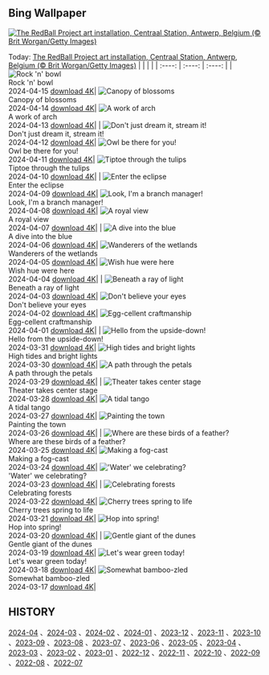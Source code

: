 ## Bing Wallpaper
[![The RedBall Project art installation, Centraal Station, Antwerp, Belgium (© Brit Worgan/Getty Images)](https://cn.bing.com/th?id=OHR.RedBallBelgium_EN-US3314192425_UHD.jpg&w=1000)](https://cn.bing.com/th?id=OHR.RedBallBelgium_EN-US3314192425_UHD.jpg&pid=hp&w=3840&h=2160&rs=1&c=4)

Today: [The RedBall Project art installation, Centraal Station, Antwerp, Belgium (© Brit Worgan/Getty Images)](https://cn.bing.com/th?id=OHR.RedBallBelgium_EN-US3314192425_UHD.jpg&pid=hp&w=3840&h=2160&rs=1&c=4)
  |      |      |      |
| :----: | :----: | :----: |
| ![Rock 'n' bowl](https://cn.bing.com/th?id=OHR.BowlingBallCali_EN-US3241530931_UHD.jpg&pid=hp&w=384&h=216&rs=1&c=4) <br/> Rock 'n' bowl <br/> 2024-04-15  [download 4K](https://cn.bing.com/th?id=OHR.BowlingBallCali_EN-US3241530931_UHD.jpg&pid=hp&w=3840&h=2160&rs=1&c=4)| ![Canopy of blossoms](https://cn.bing.com/th?id=OHR.SpringApple_EN-US3148648329_UHD.jpg&pid=hp&w=384&h=216&rs=1&c=4) <br/> Canopy of blossoms <br/> 2024-04-14  [download 4K](https://cn.bing.com/th?id=OHR.SpringApple_EN-US3148648329_UHD.jpg&pid=hp&w=3840&h=2160&rs=1&c=4)| ![A work of arch](https://cn.bing.com/th?id=OHR.SunsetArchesNP_EN-US2974318595_UHD.jpg&pid=hp&w=384&h=216&rs=1&c=4) <br/> A work of arch <br/> 2024-04-13  [download 4K](https://cn.bing.com/th?id=OHR.SunsetArchesNP_EN-US2974318595_UHD.jpg&pid=hp&w=3840&h=2160&rs=1&c=4)|
| ![Don't just dream it, stream it!](https://cn.bing.com/th?id=OHR.DragonWaterfall_EN-US2799967886_UHD.jpg&pid=hp&w=384&h=216&rs=1&c=4) <br/> Don't just dream it, stream it! <br/> 2024-04-12  [download 4K](https://cn.bing.com/th?id=OHR.DragonWaterfall_EN-US2799967886_UHD.jpg&pid=hp&w=3840&h=2160&rs=1&c=4)| ![Owl be there for you!](https://cn.bing.com/th?id=OHR.OwlSiblings_EN-US2594321387_UHD.jpg&pid=hp&w=384&h=216&rs=1&c=4) <br/> Owl be there for you! <br/> 2024-04-11  [download 4K](https://cn.bing.com/th?id=OHR.OwlSiblings_EN-US2594321387_UHD.jpg&pid=hp&w=3840&h=2160&rs=1&c=4)| ![Tiptoe through the tulips](https://cn.bing.com/th?id=OHR.SkagitValleyTulips_EN-US2489408645_UHD.jpg&pid=hp&w=384&h=216&rs=1&c=4) <br/> Tiptoe through the tulips <br/> 2024-04-10  [download 4K](https://cn.bing.com/th?id=OHR.SkagitValleyTulips_EN-US2489408645_UHD.jpg&pid=hp&w=3840&h=2160&rs=1&c=4)|
| ![Enter the eclipse](https://cn.bing.com/th?id=OHR.SolarEclipseOregon_EN-US2134131862_UHD.jpg&pid=hp&w=384&h=216&rs=1&c=4) <br/> Enter the eclipse <br/> 2024-04-09  [download 4K](https://cn.bing.com/th?id=OHR.SolarEclipseOregon_EN-US2134131862_UHD.jpg&pid=hp&w=3840&h=2160&rs=1&c=4)| ![Look, I'm a branch manager!](https://cn.bing.com/th?id=OHR.BeaverDenali_EN-US1894047698_UHD.jpg&pid=hp&w=384&h=216&rs=1&c=4) <br/> Look, I'm a branch manager! <br/> 2024-04-08  [download 4K](https://cn.bing.com/th?id=OHR.BeaverDenali_EN-US1894047698_UHD.jpg&pid=hp&w=3840&h=2160&rs=1&c=4)| ![A royal view](https://cn.bing.com/th?id=OHR.JapanHimeji_EN-US1768279571_UHD.jpg&pid=hp&w=384&h=216&rs=1&c=4) <br/> A royal view <br/> 2024-04-07  [download 4K](https://cn.bing.com/th?id=OHR.JapanHimeji_EN-US1768279571_UHD.jpg&pid=hp&w=3840&h=2160&rs=1&c=4)|
| ![A dive into the blue](https://cn.bing.com/th?id=OHR.BahamasSpace_EN-US1544254149_UHD.jpg&pid=hp&w=384&h=216&rs=1&c=4) <br/> A dive into the blue <br/> 2024-04-06  [download 4K](https://cn.bing.com/th?id=OHR.BahamasSpace_EN-US1544254149_UHD.jpg&pid=hp&w=3840&h=2160&rs=1&c=4)| ![Wanderers of the wetlands](https://cn.bing.com/th?id=OHR.AntelopeBotswana_EN-US3335739405_UHD.jpg&pid=hp&w=384&h=216&rs=1&c=4) <br/> Wanderers of the wetlands <br/> 2024-04-05  [download 4K](https://cn.bing.com/th?id=OHR.AntelopeBotswana_EN-US3335739405_UHD.jpg&pid=hp&w=3840&h=2160&rs=1&c=4)| ![Wish hue were here](https://cn.bing.com/th?id=OHR.KyrgyzstanRainbow_EN-US3266651913_UHD.jpg&pid=hp&w=384&h=216&rs=1&c=4) <br/> Wish hue were here <br/> 2024-04-04  [download 4K](https://cn.bing.com/th?id=OHR.KyrgyzstanRainbow_EN-US3266651913_UHD.jpg&pid=hp&w=3840&h=2160&rs=1&c=4)|
| ![Beneath a ray of light](https://cn.bing.com/th?id=OHR.JutlandSpring_EN-US3202382460_UHD.jpg&pid=hp&w=384&h=216&rs=1&c=4) <br/> Beneath a ray of light <br/> 2024-04-03  [download 4K](https://cn.bing.com/th?id=OHR.JutlandSpring_EN-US3202382460_UHD.jpg&pid=hp&w=3840&h=2160&rs=1&c=4)| ![Don't believe your eyes](https://cn.bing.com/th?id=OHR.PalazzoFarnese_EN-US3142967327_UHD.jpg&pid=hp&w=384&h=216&rs=1&c=4) <br/> Don't believe your eyes <br/> 2024-04-02  [download 4K](https://cn.bing.com/th?id=OHR.PalazzoFarnese_EN-US3142967327_UHD.jpg&pid=hp&w=3840&h=2160&rs=1&c=4)| ![Egg-cellent craftmanship](https://cn.bing.com/th?id=OHR.HungarianEggs_EN-US3026213374_UHD.jpg&pid=hp&w=384&h=216&rs=1&c=4) <br/> Egg-cellent craftmanship <br/> 2024-04-01  [download 4K](https://cn.bing.com/th?id=OHR.HungarianEggs_EN-US3026213374_UHD.jpg&pid=hp&w=3840&h=2160&rs=1&c=4)|
| ![Hello from the upside-down!](https://cn.bing.com/th?id=OHR.SleepySloth_EN-US2834457510_UHD.jpg&pid=hp&w=384&h=216&rs=1&c=4) <br/> Hello from the upside-down! <br/> 2024-03-31  [download 4K](https://cn.bing.com/th?id=OHR.SleepySloth_EN-US2834457510_UHD.jpg&pid=hp&w=3840&h=2160&rs=1&c=4)| ![High tides and bright lights](https://cn.bing.com/th?id=OHR.SouthStackLight_EN-US2733077237_UHD.jpg&pid=hp&w=384&h=216&rs=1&c=4) <br/> High tides and bright lights <br/> 2024-03-30  [download 4K](https://cn.bing.com/th?id=OHR.SouthStackLight_EN-US2733077237_UHD.jpg&pid=hp&w=3840&h=2160&rs=1&c=4)| ![A path through the petals](https://cn.bing.com/th?id=OHR.ShanghaiBlossoms_EN-US2613653434_UHD.jpg&pid=hp&w=384&h=216&rs=1&c=4) <br/> A path through the petals <br/> 2024-03-29  [download 4K](https://cn.bing.com/th?id=OHR.ShanghaiBlossoms_EN-US2613653434_UHD.jpg&pid=hp&w=3840&h=2160&rs=1&c=4)|
| ![Theater takes center stage](https://cn.bing.com/th?id=OHR.TeatroColon_EN-US2518867279_UHD.jpg&pid=hp&w=384&h=216&rs=1&c=4) <br/> Theater takes center stage <br/> 2024-03-28  [download 4K](https://cn.bing.com/th?id=OHR.TeatroColon_EN-US2518867279_UHD.jpg&pid=hp&w=3840&h=2160&rs=1&c=4)| ![A tidal tango](https://cn.bing.com/th?id=OHR.HangRaiVietnam_EN-US2418713642_UHD.jpg&pid=hp&w=384&h=216&rs=1&c=4) <br/> A tidal tango <br/> 2024-03-27  [download 4K](https://cn.bing.com/th?id=OHR.HangRaiVietnam_EN-US2418713642_UHD.jpg&pid=hp&w=3840&h=2160&rs=1&c=4)| ![Painting the town](https://cn.bing.com/th?id=OHR.ColorfulHoli_EN-US2354988297_UHD.jpg&pid=hp&w=384&h=216&rs=1&c=4) <br/> Painting the town <br/> 2024-03-26  [download 4K](https://cn.bing.com/th?id=OHR.ColorfulHoli_EN-US2354988297_UHD.jpg&pid=hp&w=3840&h=2160&rs=1&c=4)|
| ![Where are these birds of a feather?](https://cn.bing.com/th?id=OHR.WhiteEyes_EN-US2249866810_UHD.jpg&pid=hp&w=384&h=216&rs=1&c=4) <br/> Where are these birds of a feather? <br/> 2024-03-25  [download 4K](https://cn.bing.com/th?id=OHR.WhiteEyes_EN-US2249866810_UHD.jpg&pid=hp&w=3840&h=2160&rs=1&c=4)| ![Making a fog-cast](https://cn.bing.com/th?id=OHR.AmazonClouds_EN-US2049846873_UHD.jpg&pid=hp&w=384&h=216&rs=1&c=4) <br/> Making a fog-cast <br/> 2024-03-24  [download 4K](https://cn.bing.com/th?id=OHR.AmazonClouds_EN-US2049846873_UHD.jpg&pid=hp&w=3840&h=2160&rs=1&c=4)| !['Water' we celebrating?](https://cn.bing.com/th?id=OHR.WaikatoWater_EN-US1360247236_UHD.jpg&pid=hp&w=384&h=216&rs=1&c=4) <br/> 'Water' we celebrating? <br/> 2024-03-23  [download 4K](https://cn.bing.com/th?id=OHR.WaikatoWater_EN-US1360247236_UHD.jpg&pid=hp&w=3840&h=2160&rs=1&c=4)|
| ![Celebrating forests](https://cn.bing.com/th?id=OHR.BwindiNationalForest_EN-US3376071902_UHD.jpg&pid=hp&w=384&h=216&rs=1&c=4) <br/> Celebrating forests <br/> 2024-03-22  [download 4K](https://cn.bing.com/th?id=OHR.BwindiNationalForest_EN-US3376071902_UHD.jpg&pid=hp&w=3840&h=2160&rs=1&c=4)| ![Cherry trees spring to life](https://cn.bing.com/th?id=OHR.CherryBlossomsDC_EN-US3285783737_UHD.jpg&pid=hp&w=384&h=216&rs=1&c=4) <br/> Cherry trees spring to life <br/> 2024-03-21  [download 4K](https://cn.bing.com/th?id=OHR.CherryBlossomsDC_EN-US3285783737_UHD.jpg&pid=hp&w=3840&h=2160&rs=1&c=4)| ![Hop into spring!](https://cn.bing.com/th?id=OHR.SpringFrog_EN-US7109699294_UHD.jpg&pid=hp&w=384&h=216&rs=1&c=4) <br/> Hop into spring! <br/> 2024-03-20  [download 4K](https://cn.bing.com/th?id=OHR.SpringFrog_EN-US7109699294_UHD.jpg&pid=hp&w=3840&h=2160&rs=1&c=4)|
| ![Gentle giant of the dunes](https://cn.bing.com/th?id=OHR.ElephantRock_EN-US2340789308_UHD.jpg&pid=hp&w=384&h=216&rs=1&c=4) <br/> Gentle giant of the dunes <br/> 2024-03-19  [download 4K](https://cn.bing.com/th?id=OHR.ElephantRock_EN-US2340789308_UHD.jpg&pid=hp&w=3840&h=2160&rs=1&c=4)| ![Let's wear green today!](https://cn.bing.com/th?id=OHR.StFiniansBay_EN-US2242323244_UHD.jpg&pid=hp&w=384&h=216&rs=1&c=4) <br/> Let's wear green today! <br/> 2024-03-18  [download 4K](https://cn.bing.com/th?id=OHR.StFiniansBay_EN-US2242323244_UHD.jpg&pid=hp&w=3840&h=2160&rs=1&c=4)| ![Somewhat bamboo-zled](https://cn.bing.com/th?id=OHR.BambooPanda_EN-US2038899729_UHD.jpg&pid=hp&w=384&h=216&rs=1&c=4) <br/> Somewhat bamboo-zled <br/> 2024-03-17  [download 4K](https://cn.bing.com/th?id=OHR.BambooPanda_EN-US2038899729_UHD.jpg&pid=hp&w=3840&h=2160&rs=1&c=4)|

  
  ## HISTORY
  [2024-04](https://github.com/Underglaze-Blue/bingwallpaper/tree/main/archive/2024-04/) 、[2024-03](https://github.com/Underglaze-Blue/bingwallpaper/tree/main/archive/2024-03/) 、[2024-02](https://github.com/Underglaze-Blue/bingwallpaper/tree/main/archive/2024-02/) 、[2024-01](https://github.com/Underglaze-Blue/bingwallpaper/tree/main/archive/2024-01/) 、[2023-12](https://github.com/Underglaze-Blue/bingwallpaper/tree/main/archive/2023-12/) 、[2023-11](https://github.com/Underglaze-Blue/bingwallpaper/tree/main/archive/2023-11/) 、[2023-10](https://github.com/Underglaze-Blue/bingwallpaper/tree/main/archive/2023-10/) 、[2023-09](https://github.com/Underglaze-Blue/bingwallpaper/tree/main/archive/2023-09/) 、[2023-08](https://github.com/Underglaze-Blue/bingwallpaper/tree/main/archive/2023-08/) 、[2023-07](https://github.com/Underglaze-Blue/bingwallpaper/tree/main/archive/2023-07/) 、[2023-06](https://github.com/Underglaze-Blue/bingwallpaper/tree/main/archive/2023-06/) 、[2023-05](https://github.com/Underglaze-Blue/bingwallpaper/tree/main/archive/2023-05/) 、[2023-04](https://github.com/Underglaze-Blue/bingwallpaper/tree/main/archive/2023-04/) 、[2023-03](https://github.com/Underglaze-Blue/bingwallpaper/tree/main/archive/2023-03/) 、[2023-02](https://github.com/Underglaze-Blue/bingwallpaper/tree/main/archive/2023-02/) 、[2023-01](https://github.com/Underglaze-Blue/bingwallpaper/tree/main/archive/2023-01/) 、[2022-12](https://github.com/Underglaze-Blue/bingwallpaper/tree/main/archive/2022-12/) 、[2022-11](https://github.com/Underglaze-Blue/bingwallpaper/tree/main/archive/2022-11/) 、[2022-10](https://github.com/Underglaze-Blue/bingwallpaper/tree/main/archive/2022-10/) 、[2022-09](https://github.com/Underglaze-Blue/bingwallpaper/tree/main/archive/2022-09/) 、[2022-08](https://github.com/Underglaze-Blue/bingwallpaper/tree/main/archive/2022-08/) 、[2022-07](https://github.com/Underglaze-Blue/bingwallpaper/tree/main/archive/2022-07/) 